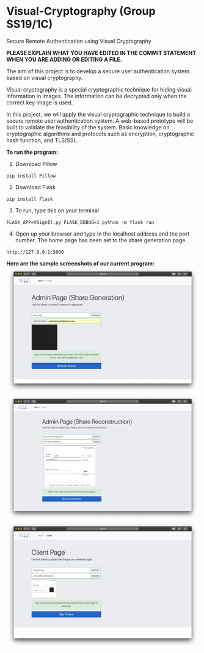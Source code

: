 # Visual-Cryptography (Group SS19/1C)
Secure Remote Authentication using Visual Cryptography

<b>PLEASE EXPLAIN WHAT YOU HAVE EDITED IN THE COMMIT STATEMENT WHEN YOU ARE ADDING OR EDITING A FILE.</b>

The aim of this project is to develop a secure user authentication system based on
visual cryptography. 

Visual cryptography is a special cryptographic technique for
hiding visual information in images. The information can be decrypted only when
the correct key image is used. 

In this project, we will apply the visual
cryptographic technique to build a secure remote user authentication system. A
web-based prototype will be built to validate the feasibility of the system.
Basic knowledge on cryptographic algorithms and protocols such as encryption,
cryptographic hash function, and TLS/SSL.

<b>To run the program:</b>
1. Download Pillow
```shell
pip install Pillow
```
2. Download Flask
```shell
pip install Flask
```
3. To run, type this on your terminal
```shell
FLASK_APP=VSignIt.py FLASK_DEBUG=1 python -m flask run
```
4. Open up your browser and type in the localhost address and the port number. The home page has been set to the share generation page. 
```shell
http://127.0.0.1:5000
```

<b>Here are the sample screenshots of our current program:</b>
![share construction page](./screenshot/Share_Generation.png)
![share reconstruction page](./screenshot/Share_Reconstruction.png)
![client page](./screenshot/Client_Page.png)

